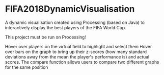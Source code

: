 # FIFA2018DynamicVisualisation
A dynamic visualisation created using Processing (based on Java) to interactively display the best players of the FIFA World Cup.


This project must be run on Processing! 

Hover over players on the virtual field to highlight and select them
Hover over bars on the graph to bring up their z-scores (how many standard deviations away from the mean the player's performance is)
and actual scores.
The compare function allows users to compare two different graphs for the same position
